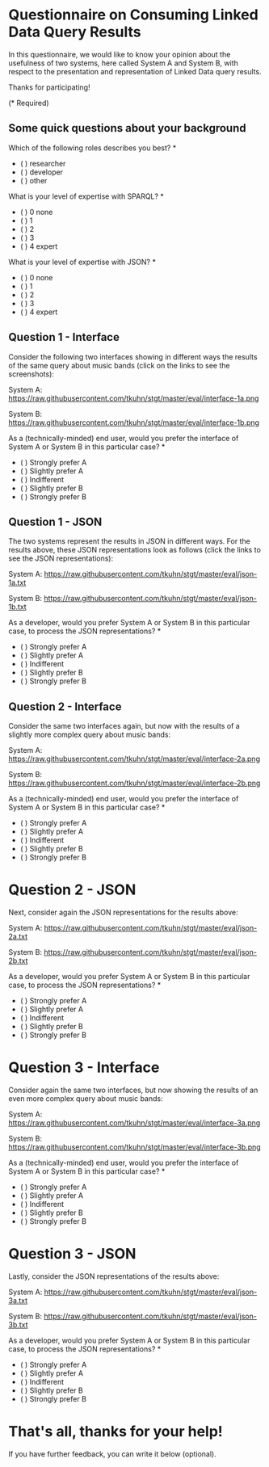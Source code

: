 # Questionnaire on Consuming Linked Data Query Results

In this questionnaire, we would like to know your opinion about the usefulness of two systems, here called System A and System B, with respect to the presentation and representation of Linked Data query results.

Thanks for participating!

(* Required)


## Some quick questions about your background

Which of the following roles describes you best? *

- ( ) researcher
- ( ) developer
- ( ) other


What is your level of expertise with SPARQL? *

- ( ) 0 none
- ( ) 1
- ( ) 2
- ( ) 3
- ( ) 4 expert


What is your level of expertise with JSON? *

- ( ) 0 none
- ( ) 1
- ( ) 2
- ( ) 3
- ( ) 4 expert


## Question 1 - Interface

Consider the following two interfaces showing in different ways the results of the same query about music bands (click on the links to see the screenshots):

System A: https://raw.githubusercontent.com/tkuhn/stgt/master/eval/interface-1a.png

System B: https://raw.githubusercontent.com/tkuhn/stgt/master/eval/interface-1b.png

As a (technically-minded) end user, would you prefer the interface of System A or System B in this particular case? *

- ( ) Strongly prefer A
- ( ) Slightly prefer A
- ( ) Indifferent
- ( ) Slightly prefer B
- ( ) Strongly prefer B


## Question 1 - JSON

The two systems represent the results in JSON in different ways. For the results above, these JSON representations look as follows (click the links to see the JSON representations):

System A: https://raw.githubusercontent.com/tkuhn/stgt/master/eval/json-1a.txt

System B: https://raw.githubusercontent.com/tkuhn/stgt/master/eval/json-1b.txt

As a developer, would you prefer System A or System B in this particular case, to process the JSON representations? *

- ( ) Strongly prefer A
- ( ) Slightly prefer A
- ( ) Indifferent
- ( ) Slightly prefer B
- ( ) Strongly prefer B


## Question 2 - Interface

Consider the same two interfaces again, but now with the results of a slightly more complex query about music bands:

System A: https://raw.githubusercontent.com/tkuhn/stgt/master/eval/interface-2a.png

System B: https://raw.githubusercontent.com/tkuhn/stgt/master/eval/interface-2b.png

As a (technically-minded) end user, would you prefer the interface of System A or System B in this particular case? *

- ( ) Strongly prefer A
- ( ) Slightly prefer A
- ( ) Indifferent
- ( ) Slightly prefer B
- ( ) Strongly prefer B


# Question 2 - JSON

Next, consider again the JSON representations for the results above:

System A: https://raw.githubusercontent.com/tkuhn/stgt/master/eval/json-2a.txt

System B: https://raw.githubusercontent.com/tkuhn/stgt/master/eval/json-2b.txt

As a developer, would you prefer System A or System B in this particular case, to process the JSON representations? *

- ( ) Strongly prefer A
- ( ) Slightly prefer A
- ( ) Indifferent
- ( ) Slightly prefer B
- ( ) Strongly prefer B


# Question 3 - Interface

Consider again the same two interfaces, but now showing the results of an even more complex query about music bands:

System A: https://raw.githubusercontent.com/tkuhn/stgt/master/eval/interface-3a.png

System B: https://raw.githubusercontent.com/tkuhn/stgt/master/eval/interface-3b.png

As a (technically-minded) end user, would you prefer the interface of System A or System B in this particular case? *

- ( ) Strongly prefer A
- ( ) Slightly prefer A
- ( ) Indifferent
- ( ) Slightly prefer B
- ( ) Strongly prefer B


# Question 3 - JSON

Lastly, consider the JSON representations of the results above:

System A: https://raw.githubusercontent.com/tkuhn/stgt/master/eval/json-3a.txt

System B: https://raw.githubusercontent.com/tkuhn/stgt/master/eval/json-3b.txt

As a developer, would you prefer System A or System B in this particular case, to process the JSON representations? *

- ( ) Strongly prefer A
- ( ) Slightly prefer A
- ( ) Indifferent
- ( ) Slightly prefer B
- ( ) Strongly prefer B


# That's all, thanks for your help!

If you have further feedback, you can write it below (optional).

